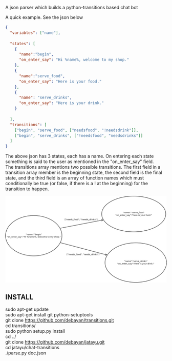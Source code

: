 A json parser which builds a python-transitions based chat bot

A quick example. See the json below

```json
{
  "variables": ["name"],

  "states": [
    {
      "name":"begin",
      "on_enter_say": "Hi %name%, welcome to my shop."
    },
    {
      "name":"serve_food",
      "on_enter_say": "Here is your food."
    },
    {
      "name": "serve_drinks",
      "on_enter_say": "Here is your drink."
    }

  ],
  "transitions": [
    ["begin", "serve_food", ["needsfood", "!needsdrink"]],
    ["begin", "serve_drinks", ["!needsfood", "needsdrinks"]]
  ]
}
```


The above json has 3 states, each has a name. On entering each state something is said to the user as mentioned in the "on_enter_say" field.  
The transitions array mentions two possible transitions. The first field in a transition array member is the beginning state, the second field is the final state, and the third field is an array of function names which must conditionally be true (or false, if there is a ! at the beginning) for the transition to happen.

![Alt text](stateexample.png?raw=true "State Diagram")


INSTALL
-------

sudo apt-get update  
sudo apt-get install git python-setuptools  
git clone https://github.com/debayan/transitions.git  
cd transitions/  
sudo python setup.py install  
cd ../  
git clone https://github.com/debayan/jatayu.git  
cd jatayu/chat-transitions  
./parse.py doc.json  

